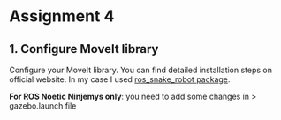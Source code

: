 # Assignment 4 
## 1. Configure MoveIt library
Configure your MoveIt library. You can find detailed installation steps on official website. In my case I used [ros_snake_robot package](https://github.com/fenixkz/ros_snake_robot).   

**For ROS Noetic Ninjemys only**: you need to add some changes in > gazebo.launch file
